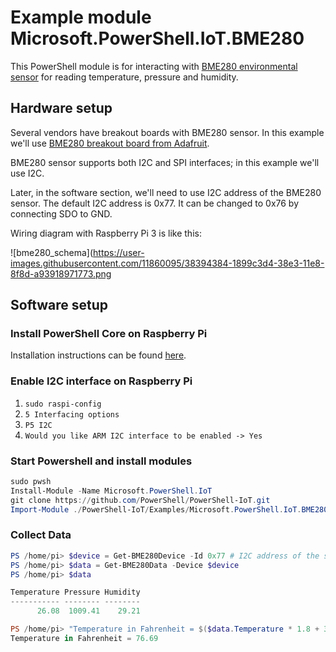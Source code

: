 # Example module Microsoft.PowerShell.IoT.BME280

This PowerShell module is for interacting with [BME280 environmental sensor](https://www.bosch-sensortec.com/bst/products/all_products/bme280) for reading temperature, pressure and humidity.

## Hardware setup

Several vendors have breakout boards with BME280 sensor. In this example we'll use [BME280 breakout board from Adafruit](https://www.adafruit.com/product/2652).

BME280 sensor supports both I2C and SPI interfaces; in this example we'll use I2C.

Later, in the software section, we'll need to use I2C address of the BME280 sensor.
The default I2C address is 0x77. It can be changed to 0x76 by connecting SDO to GND.

Wiring diagram with Raspberry Pi 3 is like this:

![bme280_schema](https://user-images.githubusercontent.com/11860095/38394384-1899c3d4-38e3-11e8-8f8d-a93918971773.png

## Software setup

### Install PowerShell Core on Raspberry Pi

Installation instructions can be found [here](https://github.com/PowerShell/PowerShell/tree/master/docs/installation/linux.md#raspbian).

### Enable I2C interface on Raspberry Pi

1. `sudo raspi-config`
2. `5 Interfacing options`
3. `P5 I2C`
4. `Would you like ARM I2C interface to be enabled -> Yes`

### Start Powershell and install modules

```powershell
sudo pwsh
Install-Module -Name Microsoft.PowerShell.IoT
git clone https://github.com/PowerShell/PowerShell-IoT.git
Import-Module ./PowerShell-IoT/Examples/Microsoft.PowerShell.IoT.BME280
```

### Collect Data
```powershell
PS /home/pi> $device = Get-BME280Device -Id 0x77 # I2C address of the sensor
PS /home/pi> $data = Get-BME280Data -Device $device
PS /home/pi> $data

Temperature Pressure Humidity
----------- -------- --------
      26.08  1009.41    29.21

PS /home/pi> "Temperature in Fahrenheit = $($data.Temperature * 1.8 + 32)"
Temperature in Fahrenheit = 76.69
```
